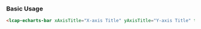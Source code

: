 ### Basic Usage

``` html
<lcap-echarts-bar xAxisTitle="X-axis Title" yAxisTitle="Y-axis Title" title="Title" theme="theme1"></lcap-echarts-bar>
```
